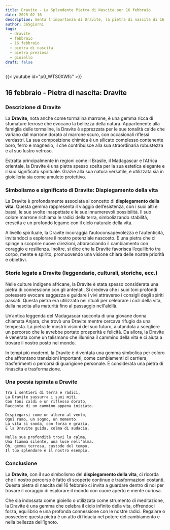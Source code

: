 ```yaml
---
title: Dravite - La Splendente Pietra di Nascita per 16 febbraio
date: 2025-02-16
description: Senta l'importanza di Dravite, la pietra di nascita di 16 febbraio che simboleggia Dispiegamento della vita. Lasci che la sua bellezza e il suo significato illuminino la sua giornata.
author: 365giorni
tags:
  - dravite
  - febbraio
  - 16 febbraio
  - pietra di nascita
  - pietra preziosa
  - gioiello
draft: false
---
```


{{< youtube id="p0_WTS0XWfc" >}}

## 16 febbraio - Pietra di nascita: Dravite

### Descrizione di Dravite

La **Dravite**, nota anche come tormalina marrone, è una gemma ricca di sfumature terrose che evocano la bellezza della natura. Appartenente alla famiglia delle tormaline, la Dravite è apprezzata per le sue tonalità calde che variano dal marrone dorato al marrone scuro, con occasionali riflessi verdastri. La sua composizione chimica è un silicato complesso contenente boro, ferro e magnesio, il che contribuisce alla sua straordinaria robustezza e al suo lustro vetroso.

Estratta principalmente in regioni come il Brasile, il Madagascar e l’Africa orientale, la Dravite è una pietra spesso scelta per la sua estetica elegante e il suo significato spirituale. Grazie alla sua natura versatile, è utilizzata sia in gioielleria sia come amuleto protettivo.

### Simbolismo e significato di Dravite: Dispiegamento della vita

La Dravite è profondamente associata al concetto di **dispiegamento della vita**. Questa gemma rappresenta il viaggio dell’esistenza, con i suoi alti e bassi, le sue svolte inaspettate e le sue innumerevoli possibilità. Il suo colore marrone richiama le radici della terra, simbolizzando stabilità, crescita e un profondo legame con il ciclo naturale della vita.

A livello spirituale, la Dravite incoraggia l’autoconsapevolezza e l’autenticità, invitandoci a esplorare il nostro potenziale nascosto. È una pietra che ci spinge a scoprire nuove direzioni, abbracciando il cambiamento con coraggio e resilienza. Inoltre, si dice che la Dravite favorisca l’equilibrio tra corpo, mente e spirito, promuovendo una visione chiara delle nostre priorità e obiettivi.

### Storie legate a Dravite (leggendarie, culturali, storiche, ecc.)

Nelle culture indigene africane, la Dravite è stata spesso considerata una pietra di connessione con gli antenati. Si credeva che i suoi toni profondi potessero evocare saggezza e guidare i vivi attraverso i consigli degli spiriti passati. Questa pietra era utilizzata nei rituali per celebrare i cicli della vita, dalla nascita alla maturità fino al passaggio nell'aldilà.

Un’antica leggenda del Madagascar racconta di una giovane donna chiamata Anjara, che trovò una Dravite mentre cercava rifugio da una tempesta. La pietra le mostrò visioni del suo futuro, aiutandola a scegliere un percorso che le avrebbe portato prosperità e felicità. Da allora, la Dravite è venerata come un talismano che illumina il cammino della vita e ci aiuta a trovare il nostro posto nel mondo.

In tempi più moderni, la Dravite è diventata una gemma simbolica per coloro che affrontano transizioni importanti, come cambiamenti di carriera, trasferimenti o percorsi di guarigione personale. È considerata una pietra di rinascita e trasformazione.

### Una poesia ispirata a Dravite

```
Tra i sentieri di terra e radici,  
La Dravite sussurra i suoi miti.  
Con toni caldi e un riflesso dorato,  
Racconta di un cammino appena iniziato.

Dispiegarsi come un albero al vento,  
Ogni ramo, un sogno, un momento.  
La vita si snoda, con forza e grazia,  
E la Dravite guida, colma di audacia.

Nella sua profondità trovi la calma,  
Una fiamma silente, una luce nell'alma.  
Oh, gemma terrosa, custode del tempo,  
Il tuo splendore è il nostro esempio.
```

### Conclusione

La **Dravite**, con il suo simbolismo del **dispiegamento della vita**, ci ricorda che il nostro percorso è fatto di scoperte continue e trasformazioni costanti. Questa pietra di nascita del 16 febbraio ci invita a guardare dentro di noi per trovare il coraggio di esplorare il mondo con cuore aperto e mente curiosa.

Che sia indossata come gioiello o utilizzata come strumento di meditazione, la Dravite è una gemma che celebra il ciclo infinito della vita, offrendoci forza, equilibrio e una profonda connessione con le nostre radici. Regalare o possedere questa pietra è un atto di fiducia nel potere del cambiamento e nella bellezza dell’ignoto.
